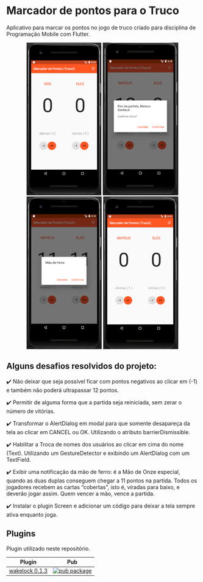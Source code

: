 # Marcador de pontos para o Truco

Aplicativo para marcar os pontos no jogo de truco criado para disciplina de Programação Mobile com Flutter.

<p align="center">
    <img src="https://github.com/MateusPalomo/Marcador-Truco/blob/master/images/screen1.PNG" height="400"/>
    <img src="https://github.com/MateusPalomo/Marcador-Truco/blob/master/images/screen2.PNG" height="400"/>
    <img src="https://github.com/MateusPalomo/Marcador-Truco/blob/master/images/screen3.PNG" height="400"/>
    <img src="https://github.com/MateusPalomo/Marcador-Truco/blob/master/images/screen4.PNG" height="400"/>
    
</p>




## Alguns desafios resolvidos do projeto:

:heavy_check_mark: Não deixar que seja possível ficar com pontos negativos ao clicar em (-1) e também não poderá ultrapassar 12 pontos.

:heavy_check_mark: Permitir de alguma forma que a partida seja reiniciada, sem zerar o número de vitórias.

:heavy_check_mark: Transformar o AlertDialog em modal para que somente desapareça da tela ao clicar em CANCEL ou OK. Utilizando                              o atributo barrierDismissible.

:heavy_check_mark: Habilitar a Troca de nomes dos usuários ao clicar em cima do nome (Text). Utilizando um GestureDetector e exibindo um AlertDialog com um TextField.

:heavy_check_mark: Exibir uma notificação da mão de ferro: é a Mão de Onze especial, quando as duas duplas conseguem chegar a 11 pontos na                    partida. Todos os jogadores recebem as cartas “cobertas”, isto é, viradas para baixo, e deverão jogar assim. Quem                          vencer a mão, vence a partida.

:heavy_check_mark: Instalar o plugin Screen e adicionar um código para deixar a tela sempre ativa enquanto joga.


## Plugins
Plugin utilizado neste repositório.

| Plugin | Pub |
|--------|-----|
| [wakelock 0.1.3](./packages/wakelock/) | [![pub package](https://img.shields.io/pub/v/wakelock.svg)](https://pub.dev/packages/wakelock) |
